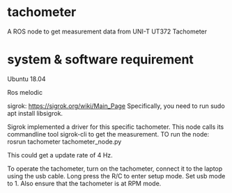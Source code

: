 # tachometer
A ROS node to get measurement data from UNI-T UT372 Tachometer

# system & software requirement
Ubuntu 18.04

Ros melodic

sigrok: https://sigrok.org/wiki/Main_Page Specifically, you need to run sudo apt install libsigrok.

Sigrok implemented a driver for this specific tachometer. This node calls its commandline tool sigrok-cli to get the measurement.
TO run the node: rosrun tachometer tachometer_node.py

This could get a update rate of 4 Hz.

To operate the tachometer, turn on the tachometer, connect it to the laptop using the usb cable. Long press the R/C to enter setup mode. Set usb mode to 1. Also ensure that the tachometer is at RPM mode.
